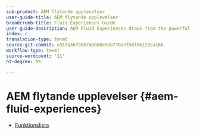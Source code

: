 ```yaml
---
sub-product: AEM flytande upplevelser
user-guide-title: AEM flytande upplevelser
breadcrumb-title: Fluid Experiences Guide
user-guide-description: AEM Fluid Experiences draws from the powerful feature sets of AEM Sites, AEM Dynamic Media, and AEM Assets to provide a robust solution for headless content delivery.
index: n
translation-type: tm+mt
source-git-commit: e917a36f9b8748080e9ab770a7f58f06123ea166
workflow-type: tm+mt
source-wordcount: '11'
ht-degree: 0%

---
```



# AEM flytande upplevelser {#aem-fluid-experiences}

+ [Funktionslista](/help/fluid-experiences/feature-list.md)